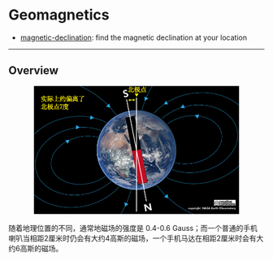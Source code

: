 # Geomagnetics

* [magnetic-declination](http://www.magnetic-declination.com/): find the magnetic declination at your location

---

## Overview

<p align="center">
  <img src="../img/magnetic_declination.png" style="width:80%">
</p>

随着地理位置的不同，通常地磁场的强度是 0.4-0.6 Gauss；而一个普通的手机喇叭当相距2厘米时仍会有大约4高斯的磁场，一个手机马达在相距2厘米时会有大约6高斯的磁场。
